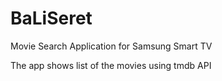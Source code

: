 # BaLiSeret
Movie Search Application for Samsung Smart TV

The app shows list of the movies using tmdb API 
